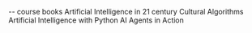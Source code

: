 --
course books
Artificial Intelligence in 21 century
Cultural Algorithms 
Artificial Intelligence with Python
AI Agents in Action